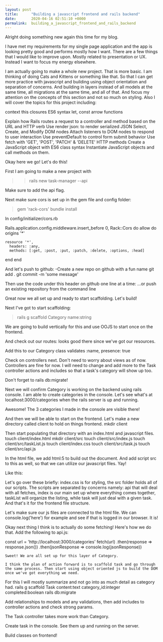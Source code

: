 ```yaml
---
layout: post
title:      "Building a javascript frontend and rails backend"
date:       2020-04-16 02:51:10 +0000
permalink:  building_a_javascript_frontend_and_rails_backend
---
```



Alright doing something new again this time for my blog.

I have met my requirements for my single page application and the app is looking pretty good and performs mostly how I want. There are a few things that I would like to improve upon. Mostly related to presentation or UX. Instead I want to focus my energy elsewhere.

I am actually going to make a whole new project. That is more basic. I am thinking of doing Cats and Kittens or something like that. So that I can get more practice with javascript and building using object orientation and separation of concerns. And building in layers instead of all models at the same time, all migrations at the same time, and all of that. And focus my attention on the concepts of this section and not so much on styling. Also I will cover the topics for this project including:


context
this
closures
ES6 syntax
let, const
arrow functions

Explain how Rails routes a request to a controller and method based on the URL and HTTP verb
Use render json: to render serialized JSON
Select, Create, and Modify DOM nodes
Attach listeners to DOM nodes to respond to user interaction
Use preventDefault to control form submit behavior
Use fetch with 'GET', 'POST', 'PATCH' & 'DELETE' HTTP methods
Create a JavaScript object with ES6 class syntax
Instantiate JavaScript objects and call methods on them.

Okay here we go! Let's do this!

First I am going to make a new project with 
> > rails new task-manager --api
>

Make sure to add the api flag.

Next make sure cors is set up in the gem file and config folder:
> gem 'rack-cors'
 bundle install
>

In config/initializer/cors.rb
> 
Rails.application.config.middleware.insert_before 0, Rack::Cors do
  allow do
    origins '*'

    resource '*',
      headers: :any,
      methods: [:get, :post, :put, :patch, :delete, :options, :head]
  end
end
>

And let's push to github:
-Create a new repo on github with a fun name
git add .
git commit -m 'some message'

Then use the code under this header on github one line at a time:
…or push an existing repository from the command line

Great now we all set up and ready to start scaffolding. Let's build!

Next I've got to start scaffolding:
> rails g scaffold Category name:string
> 

We are going to build vertically for this and use OOJS to start once on the frontend.

And check out our routes: looks good there since we've got our resources.

Add this to our Category class
validates :name, presence: true

Check on controllers next. Don't need to worry about views as of now. Controllers are fine for now. I will need to change and add more to the Task controller actions and includes so that a task's category will show up too.

Don't forget to rails db:migrate!

Next we will confirm Category is working on the backend using rails console. I am able to create categories in the console. Let's see what's at localhost:3000/categories when the rails server is up and running.

Awesome! The 3 categories I made in the console are visible there!

And then we will be able to start on the frontend. Let's make a new directory called client to hold on things frontend.
mkdir client

Then start populating that directory with an index.html and javascript files.
touch client/index.html
mkdir client/src
touch client/src/index.js
touch client/src/taskList.js
touch client/index.css
touch client/src/task.js
touch client/src/api.js

In the html file, we add html:5 to build out the document. And add script src to this as well, so that we can utilize our javascript files. Yay!

Like this:
<script src="src/index.js"></script>

Let's go over these briefly: index.css is for styling, the src folder holds all of our scripts. The scripts are separated by concerns namely: api that will deal with all fetches, index is our main set up where everything comes together, taskList will organize the listing, while task will just deal with a given task. And that's it for the frontend file structure.

Let's make sure our js files are connected to the html file. We can console.log('here') for example and see if that is logged in our browser. It is!

Okay next thing I think is to actually do some fetching! Here's how we do that. Add the following to api.js:

const url = 'http://localhost:3000/categories'
fetch(url)
  .then(response => response.json())
  .then(jsonResponse => console.log(jsonResponse))
	
	Sweet! We are all set up for this layer of Category. 
	
	I think the plan of action forward is to scaffold task and go through the same process. Then start using object oriented js to build the DOM once we've got everything we need.

For this I will mostly summarize and not go into as much detail as category had.
rails g scaffold Task content:text category_id:integer completed:boolean
rails db:migrate

Add relationships to models and any validations, then add includes to controller actions and check strong params.

The Task controller takes more work than Category.

Create task in the console. See them up and running on the server.

Build classes on frontend!




